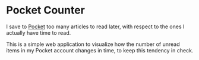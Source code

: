 # Pocket Counter

I save to [Pocket][pocket] too many articles to read later,
with respect to the ones I actually have time to read.

This is a simple web application to visualize how the number of unread
items in my Pocket account changes in time, to keep this tendency in check.



 [pocket]: https://getpocket.com/